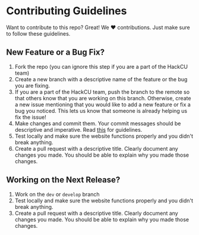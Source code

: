 # Contributing Guidelines

Want to contribute to this repo? Great! We  :heart:  contributions. Just make sure to follow these guidelines.

## New Feature or a Bug Fix?
1. Fork the repo (you can ignore this step if you are a part of the HackCU team)
2. Create a new branch with a descriptive name of the feature or the bug you are fixing.
3. If you are a part of the HackCU team, push the branch to the remote so that others know that you are working on this branch. Otherwise, create a new issue mentioning that you would like to add a new feature or fix a bug you noticed. This lets us know that someone is already helping us fix the issue!
4. Make changes and commit them. Your commit messages should be descriptive and imperative. Read [this](http://who-t.blogspot.com/2009/12/on-commit-messages.html) for guidelines.
5. Test locally and make sure the website functions properly and you didn't break anything.
6. Create a pull request with a descriptive title. Clearly document any changes you made. You should be able to explain why you made those changes.

## Working on the Next Release?
1. Work on the `dev` or `develop` branch
2. Test locally and make sure the website functions properly and you didn't break anything.
3. Create a pull request with a descriptive title. Clearly document any changes you made. You should be able to explain why you made those changes.
